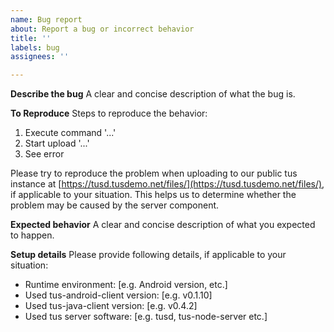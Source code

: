```yaml
---
name: Bug report
about: Report a bug or incorrect behavior
title: ''
labels: bug
assignees: ''

---
```


**Describe the bug**
A clear and concise description of what the bug is.

**To Reproduce**
Steps to reproduce the behavior:
1. Execute command '...'
2. Start upload '...'
3. See error

Please try to reproduce the problem when uploading to our public tus instance at [https://tusd.tusdemo.net/files/](https://tusd.tusdemo.net/files/), if applicable to your situation. This helps us to determine whether the problem may be caused by the server component.

**Expected behavior**
A clear and concise description of what you expected to happen.

**Setup details**
Please provide following details, if applicable to your situation:
- Runtime environment: [e.g. Android version, etc.]
- Used tus-android-client version: [e.g. v0.1.10]
- Used tus-java-client version: [e.g. v0.4.2]
- Used tus server software: [e.g. tusd, tus-node-server etc.]
